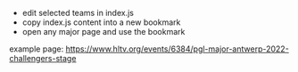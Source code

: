 * edit selected teams in index.js
* copy index.js content into a new bookmark
* open any major page and use the bookmark

example page: https://www.hltv.org/events/6384/pgl-major-antwerp-2022-challengers-stage